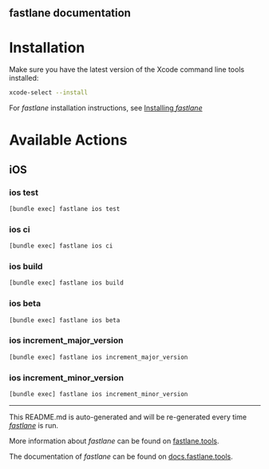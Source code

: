 fastlane documentation
----

# Installation

Make sure you have the latest version of the Xcode command line tools installed:

```sh
xcode-select --install
```

For _fastlane_ installation instructions, see [Installing _fastlane_](https://docs.fastlane.tools/#installing-fastlane)

# Available Actions

## iOS

### ios test

```sh
[bundle exec] fastlane ios test
```



### ios ci

```sh
[bundle exec] fastlane ios ci
```



### ios build

```sh
[bundle exec] fastlane ios build
```



### ios beta

```sh
[bundle exec] fastlane ios beta
```



### ios increment_major_version

```sh
[bundle exec] fastlane ios increment_major_version
```



### ios increment_minor_version

```sh
[bundle exec] fastlane ios increment_minor_version
```



----

This README.md is auto-generated and will be re-generated every time [_fastlane_](https://fastlane.tools) is run.

More information about _fastlane_ can be found on [fastlane.tools](https://fastlane.tools).

The documentation of _fastlane_ can be found on [docs.fastlane.tools](https://docs.fastlane.tools).
